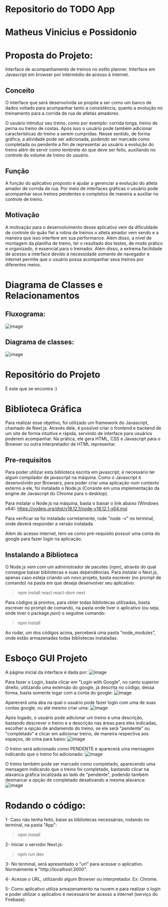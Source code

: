 # Repositorio do TODO App
# Matheus Vinicius e Possidonio

# Proposta do Projeto:

Interface de acompanhamento de treinos no estilo planner. Interface em Javascript em browser por intermédio de acesso à internet.

## Conceito 

O interface que será desenvolvida se propõe a ser como um banco de dados voltado para acompanhar tanto a consistência, quanto a evolução no treinamento para a corrida de rua de atletas amadores. 
	
O usuário introduz seu treino, como por exemplo: corrida longa, treino de perna ou treino de costas. Após isso o usuário pode também adicionar características do treino a serem cumpridas. Nesse sentido, de forma gráfica, a atividade pode ser adicionada, podendo ser marcada como completada ou pendente a fim de representar ao usuário a evolução do treino além de servir como lembrete do que deve ser feito, auxiliando no controle do volume de treino do usuário.


## Função 

A função do aplicativo proposto é ajudar a gerenciar a evolução do atleta amador de corrida de rua. Por meio de interfaces gráficas o usuário pode acompanhar seus treinos pendentes e completos de maneira a auxiliar no controle de treino.


## Motivação

A motivação para o desenvolvimento desse aplicativo vem da dificuldade de controle do quão fiel a rotina de treinos o atleta amador vem sendo e a maneira que isso interfere em sua performance. Além disso, a nível de montagem da planilha de treino, ter o resultado dos testes, de modo prático e organizado, é essencial para o treinador. Além disso, a extrema facilidade de acesso a interface devido à necessidade somente de navegador e internet permite que o usuário possa acompanhar seus treinos por diferentes meios.

# Diagrama de Classes e Relacionamentos

## Fluxograma:

![image](https://user-images.githubusercontent.com/105819232/205303050-a57f3cad-8223-42ca-9ffc-38699e86cc65.png)


## Diagrama de classes:

![image](https://user-images.githubusercontent.com/105819232/205302985-f2b6a5b7-d487-4067-9145-a45dc5354cb9.png)


# Repositório do Projeto

É este que se encontra :)

# Biblioteca Gráfica
Para realizar esse objetivo, foi utilizado um framework do Javascript, chamado de Next.js. Através dele, é possível criar o frontend e backend de um site de forma intuitiva e rápida, servindo de interface para usuários poderem acompanhar. Na prática, ele gera HTML, CSS e Javascript para o Browser ou outra interpretador de HTML representar.

## Pre-requisitos
Para poder utilizar esta biblioteca escrita em javascript, é necessário ter algum compilador de javascript na máquina. Como o Javascript é desenvolvido por Browsers, para poder criar uma aplicação num contexto externo a ele, foi instalado o Node.js (Consiste em uma implementação da engine de Javascript do Chrome para o desktop).

Para instalar o Node.js na máquina, basta o baixar o link abaixo (Windows x64):
https://nodejs.org/dist/v18.12.1/node-v18.12.1-x64.msi

Para verificar se foi instalado corretamente, rode "node -v" no terminal, onde deverá responder a versão instalada.

Além do acesso internet, tem-se como pré-requisito possuir uma conta do google para fazer login na aplicação.

## Instalando a Biblioteca
O Node.js vem com um administrador de pacotes (npm), através do qual consegue baixar bibliotecas e suas dependências.
Para instalar o Next.js, apenas caso esteja criando um novo projeto, basta escrever (no prompt de comando) na pasta em que deseja desenvolver seu aplicativo:

> npm install react react-dom next

Para códigos já prontos, para obter todas bibliotecas utilizadas, basta escrever no prompt de comando, na pasta onde tiver o aplicativo (ou seja, onde tiver o package.json) o seguitne comando:

> npm install

Ao rodar, um dos códigos acima, perceberá uma pasta "node_modules", onde estão armazenadas todas bibliotecas instaladas.

# Esboço GUI Projeto

A página inicial da interface é dada por:
![image](https://user-images.githubusercontent.com/105819232/205304282-3a300b5d-95a8-46af-b1ea-dcf1ddd341e8.png)


Para fazer o Login, basta clicar em "Login with Google", no canto superior direito, utilizando uma extensão do google, já descrita no código, dessa forma, basta somente logar com a conta do google:
![image](https://user-images.githubusercontent.com/105819232/205304568-51ccc712-5fe9-4392-9a4d-cc3088894a0a.png)


Aparecerá uma aba na qual o usuário pode fazer login com uma de suas contas google, ou até mesmo criar uma:
![image](https://user-images.githubusercontent.com/105819232/205305193-02e1f361-a44c-4f26-878d-2c315ab1124e.png)

Após logado, o usuário pode adicionar um treino e uma descrição, bastando descrever o treino e a descrição nas áreas para eles indicadas, escolher a opção de andamendo do treino, se ele será "pendente" ou "completado" e clicar em adicionar treino, de maneira respectiva aos espaços, de cima para baixo:
![image](https://user-images.githubusercontent.com/105819232/205305598-57d6bee1-a4a4-49dd-8603-77619525af2d.png)

O treino será adicionado como PENDENTE e aparecerá uma mensagem indicando que o treino foi adicionado:
![image](https://user-images.githubusercontent.com/105819232/205305753-d2cd4103-e081-4b56-847d-ba0d2da5622b.png)

O treino também pode ser marcado como completado, aparecendo uma mensagem indicando que o treino foi completado, bastando clicar na alavanca gráfica localizada ao lado de "pendente", podendo também desmarcar a opção de completado desativando a mesma alavanca:
![image](https://user-images.githubusercontent.com/105819232/205306305-b03596bf-0d1c-4617-8a06-22495f103891.png)






# Rodando o código:
1- Caso não tenha feito, baixe as bibliotecas necessárias, rodando no terminal, na pasta "App":
> npm install

2- Iniciar o servidor Next.js:
> npm run dev
  
3- No terminal, será apresentado o "url" para acessar o aplicativo. Normalmente é "http://localhost:3000".

4- Acesse o URL, utilizando algum Browser ou interpretador. Ex: Chrome.
  
5- Como aplicativo utiliza armazenamento na nuvem e para realizar o login e poder utilizar o aplicativo é necessário ter acesso a internet (serviço do Firebase).
